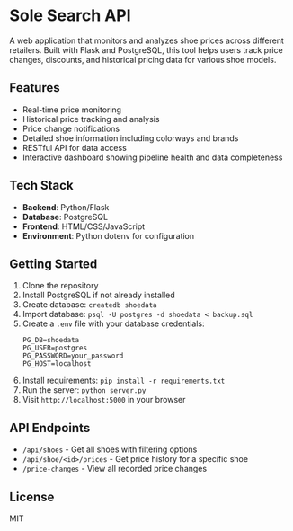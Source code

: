 # Sole Search API

A web application that monitors and analyzes shoe prices across different retailers. Built with Flask and PostgreSQL, this tool helps users track price changes, discounts, and historical pricing data for various shoe models.

## Features
- Real-time price monitoring
- Historical price tracking and analysis
- Price change notifications
- Detailed shoe information including colorways and brands
- RESTful API for data access
- Interactive dashboard showing pipeline health and data completeness

## Tech Stack
- **Backend**: Python/Flask
- **Database**: PostgreSQL
- **Frontend**: HTML/CSS/JavaScript
- **Environment**: Python dotenv for configuration

## Getting Started
1. Clone the repository
2. Install PostgreSQL if not already installed
3. Create database: `createdb shoedata`
4. Import database: `psql -U postgres -d shoedata < backup.sql`
5. Create a `.env` file with your database credentials:
   ```
   PG_DB=shoedata
   PG_USER=postgres
   PG_PASSWORD=your_password
   PG_HOST=localhost
   ```
6. Install requirements: `pip install -r requirements.txt`
7. Run the server: `python server.py`
8. Visit `http://localhost:5000` in your browser

## API Endpoints
- `/api/shoes` - Get all shoes with filtering options
- `/api/shoe/<id>/prices` - Get price history for a specific shoe
- `/price-changes` - View all recorded price changes

## License
MIT
